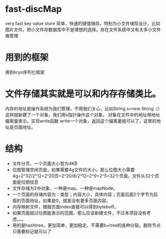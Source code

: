 # fast-discMap
very fast key value store 简单，快速的键值储存。特别为小文件储存设计，比如图片文件。把小文件存数据库中不是理想的选择。存在文件系统中又有太多小文件难管理
# 用到的框架
用到kryo序列化框架
# 文件存储其实就是可以和内存存储类比。
内存的地址是操作系统为我们管理，不用我们关心，比如String s=new String（）这样就新建了一个对象，我们用s指针操作这个对象。
对象在文件中的地址用地址偏离量表示。实现write函数 write一个对象，返回这个偏离量就可以了，这里的地址是页面地址。

# 结构
* 文件分页，一个页面大小暂为4KB
* 位图管理空闲页面，如果需要4g文件的大小，那么位图大小需要4g=2^32/2^12=2^20页=2^20/8/2^12=2^9=2^5=32个页面。文件头32个页面是位图信息
* 文件存储为2中对象，一种是map，一种是mapNode。
* 一个页面的存储内容为：类型；内容大小，具体内容；页面后面2个字节为后面的页面地址，如果是0，就是没有更多页面内容。
* 内存映射文件，根据页面index直接可以得到bytebuff。
* 如果页面超过位图能表示的范围，那么应该新建文件，不过本项目没有考虑。。。
* 用的是hashtree。更加简单，更加稳定。不需要b+tree的各种分裂。删除节点只需要标记就可以了

